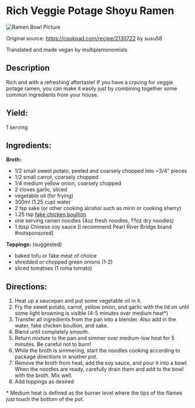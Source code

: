 # Rich Veggie Potage Shoyu Ramen

![Ramen Bowl Picture](https://cdn.discordapp.com/attachments/1071706050736165005/1095553968945512488/20230411_203923.jpg)

Original source: https://cookpad.com/recipe/2130722 by susu58

Translated and made vegan by multiplemonomials

## Description
Rich and with a refreshing aftertaste!  If you have a craving for veggie potage ramen, you can make it easily just by combining together some common ingredients from your house.

## Yield: 
1 serving

## Ingredients:

**Broth:**
- 1/2 small sweet potato, peeled and coarsely chopped into ~3/4" pieces
- 1/2 small carrot, coarsely chopped
- 1/4 medium yellow onion, coarsely chopped
- 2 cloves garlic, sliced
- vegetable oil (for frying)
- 300ml (1.25 cup) water
- 2 tsp sake (or other cooking alcohol such as mirin or cooking sherry)
- 1.25 tsp [fake chicken boullion](https://www.amazon.com/Better-Than-Bouillon-Chicken-Certified/dp/B000N7YKQK)
- one serving ramen noodles (4oz fresh noodles, ??oz dry noodles)
- 1 tbsp Chinese soy sauce [I recommend Pearl River Bridge brand #notsponsored]

**Toppings:** (suggested)
- baked tofu or fake meat of choice
- shredded or chopped green onions (1-2)
- sliced tomatoes (1 roma tomato)

## Directions:

1. Heat up a saucepan and put some vegetable oil in it.
2. Fry the sweet potato, carrot, yellow onion, and garlic with the lid on until some light browning is visible (4-5 minutes over medium heat*)
3. Transfer all ingredients from the pan into a blender.  Also add in the water, fake chicken boullion, and sake.
4. Blend until completely smooth.
5. Return mixture to the pan and simmer over medium-low heat for 5 minutes.  Be careful not to burn!
6. While the broth is simmering, start the noodles cooking according to package directions in another pot.
8. Remove the broth from heat, add the soy sauce, and pour it into a bowl.  When the noodles are ready, carefully drain them and add to the bowl with the broth.  Mix well.
9. Add toppings as desired

\* Medium heat is defined as the burner level where the tips of the flames just touch the bottom of the pot.
